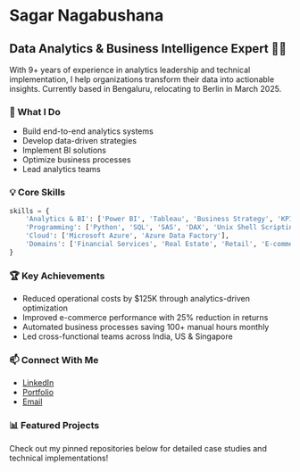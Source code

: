 # Sagar Nagabushana
## Data Analytics & Business Intelligence Expert 👨‍💻

With 9+ years of experience in analytics leadership and technical implementation, I help organizations transform their data into actionable insights. Currently based in Bengaluru, relocating to Berlin in March 2025.

### 🎯 What I Do
- Build end-to-end analytics systems
- Develop data-driven strategies
- Implement BI solutions
- Optimize business processes
- Lead analytics teams

### 💡 Core Skills
```python
skills = {
    'Analytics & BI': ['Power BI', 'Tableau', 'Business Strategy', 'KPI Frameworks'],
    'Programming': ['Python', 'SQL', 'SAS', 'DAX', 'Unix Shell Scripting'],
    'Cloud': ['Microsoft Azure', 'Azure Data Factory'],
    'Domains': ['Financial Services', 'Real Estate', 'Retail', 'E-commerce']
}
```

### 🏆 Key Achievements
- Reduced operational costs by $125K through analytics-driven optimization
- Improved e-commerce performance with 25% reduction in returns
- Automated business processes saving 100+ manual hours monthly
- Led cross-functional teams across India, US & Singapore

### 📫 Connect With Me
- [LinkedIn](https://www.linkedin.com/in/sagar-nagabushana)
- [Portfolio](https://github.com/sagar-bushan/sagar-bushan.github.io)
- [Email](mailto:sagar.bushan@gmail.com)

### 📊 Featured Projects
Check out my pinned repositories below for detailed case studies and technical implementations!
